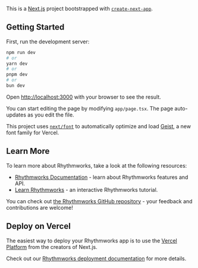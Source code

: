 This is a [Next.js](https://nextjs.org) project bootstrapped with [`create-next-app`](https://nextjs.org/docs/app/api-reference/cli/create-next-app).

## Getting Started

First, run the development server:

```bash
npm run dev
# or
yarn dev
# or
pnpm dev
# or
bun dev
```

Open [http://localhost:3000](http://localhost:3000) with your browser to see the result.

You can start editing the page by modifying `app/page.tsx`. The page auto-updates as you edit the file.

This project uses [`next/font`](https://nextjs.org/docs/app/building-your-application/optimizing/fonts) to automatically optimize and load [Geist](https://vercel.com/font), a new font family for Vercel.

## Learn More

To learn more about Rhythmworks, take a look at the following resources:

- [Rhythmworks Documentation](https://rhythmworks.com/docs) - learn about Rhythmworks features and API.
- [Learn Rhythmworks](https://rhythmworks.com/learn) - an interactive Rhythmworks tutorial.

You can check out [the Rhythmworks GitHub repository](https://github.com/rhythmworks/rhythmworks) - your feedback and contributions are welcome!

## Deploy on Vercel

The easiest way to deploy your Rhythmworks app is to use the [Vercel Platform](https://vercel.com/new?utm_medium=default-template&filter=next.js&utm_source=create-next-app&utm_campaign=create-next-app-readme) from the creators of Next.js.

Check out our [Rhythmworks deployment documentation](https://rhythmworks.com/docs/deploying) for more details.

